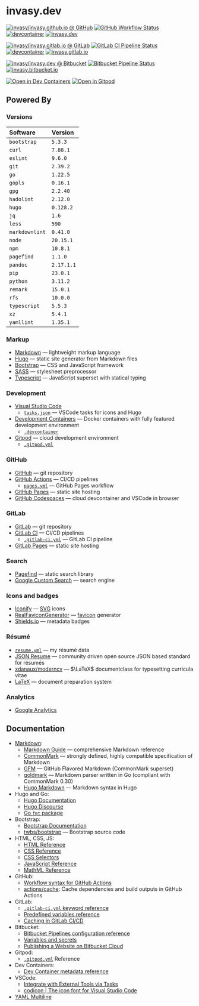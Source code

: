 # invasy.dev

[![invasy/invasy.github.io @ GitHub][github-repo-badge]][github-repo]
[![GitHub Workflow Status][github-wf-badge]][github-wf]
[![devcontainer][github-devcontainer-badge]][github-devcontainer]
[![invasy.dev][github-pages-badge]][github-pages]

[![invasy/invasy.gitlab.io @ GitLab][gitlab-repo-badge]][gitlab-repo]
[![GitLab CI Pipeline Status][gitlab-ci-badge]][gitlab-ci]
[![devcontainer][gitlab-devcontainer-badge]][gitlab-devcontainer]
[![invasy.gitlab.io][gitlab-pages-badge]][gitlab-pages]

[![invasy/invasy.dev @ Bitbucket][bitbucket-repo-badge]][bitbucket-repo]
[![Bitbucket Pipeline Status][bitbucket-pipelines-badge]][bitbucket-pipelines]
[![invasy.bitbucket.io][bitbucket-pages-badge]][bitbucket-pages]

[![Open in Dev Containers][devcontainers-badge]][devcontainers]
[![Open in Gitpod][gitpod-badge]][gitpod]

[github-repo]: https://github.com/invasy/invasy.github.io "invasy/invasy.github.io @ GitHub"
[github-repo-badge]: https://img.shields.io/badge/GitHub-invasy/invasy.github.io-blue?logo=github
[github-wf]: https://github.com/invasy/invasy.github.io/actions "GitHub Workflow Status"
[github-wf-badge]: https://img.shields.io/github/actions/workflow/status/invasy/invasy.github.io/pages.yml?branch=master&logo=github&label=Build%20Pages "GitHub Workflow Status"
[github-devcontainer]: https://github.com/invasy/invasy.github.io/pkgs/container/invasy.github.io "devcontainer"
[github-devcontainer-badge]: https://img.shields.io/badge/ghcr.io-Devcontainer-darkmagenta?logo=github
[github-pages]: https://invasy.dev/ "invasy.dev"
[github-pages-badge]: https://img.shields.io/badge/Visit-invasy.dev-800020

[gitlab-repo]: https://gitlab.com/invasy/invasy.gitlab.io "invasy/invasy.gitlab.io @ GitLab"
[gitlab-repo-badge]: https://img.shields.io/badge/GitLab-invasy/invasy.gitlab.io-blue?logo=gitlab
[gitlab-ci]: https://gitlab.com/invasy/invasy.gitlab.io/-/pipelines/latest "GitLab CI Pipeline Status"
[gitlab-ci-badge]: https://img.shields.io/gitlab/pipeline-status/invasy/invasy.gitlab.io?branch=master&logo=gitlab&label=Build%20Pages "GitLab CI Pipeline Status"
[gitlab-devcontainer]: https://gitlab.com/invasy/invasy.gitlab.io/container_registry "devcontainer"
[gitlab-devcontainer-badge]: https://img.shields.io/badge/registry-Devcontainer-darkmagenta?logo=gitlab
[gitlab-pages]: https://invasy.gitlab.io/ "invasy.gitlab.io"
[gitlab-pages-badge]: https://img.shields.io/badge/Visit-invasy.gitlab.io-800020

[bitbucket-repo]: https://bitbucket.org/invasy/invasy.dev/ "invasy/invasy.dev @ Bitbucket"
[bitbucket-repo-badge]: https://img.shields.io/badge/Bitbucket-invasy/invasy.dev-blue?logo=bitbucket
[bitbucket-pipelines]: https://bitbucket.org/invasy/invasy.dev/pipelines "Bitbucket Pipeline Status"
[bitbucket-pipelines-badge]: https://img.shields.io/bitbucket/pipelines/invasy/invasy.dev/master?logo=bitbucket&label=Build%20Pages "Bitbucket Pipeline Status"
[bitbucket-pages]: https://invasy.bitbucket.io/ "invasy.bitbucket.io"
[bitbucket-pages-badge]: https://img.shields.io/badge/Visit-invasy.bitbucket.io-800020

[devcontainers]: https://vscode.dev/redirect?url=vscode://ms-vscode-remote.remote-containers/cloneInVolume?url=https://github.com/invasy/invasy.github.io "Open in Dev Containers"
[devcontainers-badge]: https://img.shields.io/badge/Dev%20Containers-open-blue?logo=visualstudiocode "Open in Dev Containers"

[gitpod]: https://gitpod.io/#https://github.com/invasy/invasy.github.io "Open in Gitpod"
[gitpod-badge]: https://img.shields.io/badge/Gitpod-open-blue?logo=gitpod "Open in Gitpod"

## Powered By

### Versions

| Software       | Version      |
|:---------------|:-------------|
| `bootstrap`    | `5.3.3`      |
| `curl`         | `7.88.1`     |
| `eslint`       | `9.6.0`      |
| `git`          | `2.39.2`     |
| `go`           | `1.22.5`     |
| `gopls`        | `0.16.1`     |
| `gpg`          | `2.2.40`     |
| `hadolint`     | `2.12.0`     |
| `hugo`         | `0.128.2`    |
| `jq`           | `1.6`        |
| `less`         | `590`        |
| `markdownlint` | `0.41.0`     |
| `node`         | `20.15.1`    |
| `npm`          | `10.8.1`     |
| `pagefind`     | `1.1.0`      |
| `pandoc`       | `2.17.1.1`   |
| `pip`          | `23.0.1`     |
| `python`       | `3.11.2`     |
| `remark`       | `15.0.1`     |
| `rfs`          | `10.0.0`     |
| `typescript`   | `5.5.3`      |
| `xz`           | `5.4.1`      |
| `yamllint`     | `1.35.1`     |

### Markup

- [Markdown] — lightweight markup language
- [Hugo](https://gohugo.io/ "Hugo") — static site generator from Markdown files
- [Bootstrap](https://getbootstrap.com/ "Bootstrap") — CSS and JavaScript framework
- [SASS](https://sass-lang.com/ "SASS") — stylesheet preprocessor
- [Typescript](https://www.typescriptlang.org/ "Typescript") — JavaScript superset with statical typing

### Development

- [Visual Studio Code](https://code.visualstudio.com/ "Visual Studio Code")
    - [`tasks.json`](.vscode/tasks.json) — VSCode tasks for icons and Hugo
- [Development Containers][devc] — Docker containers with fully featured development environment
    - [`.devcontainer`](.devcontainer)
- [Gitpod](https://www.gitpod.io/ "Gitpod") — cloud development environment
    - [`.gitpod.yml`](.gitpod.yml)

### GitHub

- [GitHub](https://github.com/ "GitHub") — git repository
- [GitHub Actions](https://github.com/features/actions "GitHub Actions") — CI/CD pipelines
    - [`pages.yml`](.github/workflows/pages.yml "GitHub Pages Workflow") — GitHub Pages workflow
- [GitHub Pages](https://pages.github.com/ "GitHub Pages") — static site hosting
- [GitHub Codespaces](https://github.com/features/codespaces "GitHub Codespaces") — cloud devcontainer and VSCode in browser

### GitLab

- [GitLab](https://gitlab.com/ "GitLab") — git repository
- [GitLab CI](https://docs.gitlab.com/ee/ci/ "GitLab CI/CD") — CI/CD pipelines
    - [`.gitlab-ci.yml`](.gitlab-ci.yml "GitLab CI") — GitLab CI pipeline
- [GitLab Pages](https://docs.gitlab.com/ee/user/project/pages/ "GitLab Pages") — static site hosting

### Search

- [Pagefind](https://pagefind.app/ "Pagefind") — static search library
- [Google Custom Search](https://programmablesearchengine.google.com/ "Programmable Search Engine") — search engine

### Icons and badges

- [Iconify](https://icon-sets.iconify.design/ "Iconify") — [SVG] icons
- [RealFaviconGenerator](https://realfavicongenerator.net/ "RealFaviconGenerator") — [favicon] generator
- [Shields.io](https://shields.io/ "Shields.io") — metadata badges

### Résumé

- [`resume.yml`](data/resume.yml "resume.yml") — my résumé data
- [JSON Resume](https://jsonresume.org/) — community driven open source JSON based standard for résumés
- [xdanaux/moderncv][moderncv] — $\LaTeX$ documentclass for typesetting curricula vitae
- [LaTeX] — document preparation system

### Analytics

- [Google Analytics](https://analytics.google.com/analytics/web/)

[SVG]: https://en.wikipedia.org/wiki/SVG "SVG — Wikipedia"
[favicon]: https://en.wikipedia.org/wiki/Favicon "Favicon — Wikipedia"
[LaTeX]: https://www.latex-project.org/ "LaTeX"

## Documentation

- [Markdown]:
    - [Markdown Guide](https://www.markdownguide.org/ "Markdown Guide") — comprehensive Markdown reference
    - [CommonMark](https://commonmark.org/ "CommonMark") — strongly defined, highly compatible specification of Markdown
    - [GFM](https://github.github.com/gfm/ "GitHub Flavored Markdown") — GitHub Flavored Markdown (CommonMark superset)
    - [goldmark](https://github.com/yuin/goldmark/ "goldmark") — Markdown parser written in Go (compliant with CommonMark 0.30)
    - [Hugo Markdown](https://www.markdownguide.org/tools/hugo/ "Hugo Markdown") — Markdown syntax in Hugo
- Hugo and Go:
    - [Hugo Documentation](https://gohugo.io/documentation/ "Hugo Documentation")
    - [Hugo Discourse](https://discourse.gohugo.io/ "Hugo Discourse")
    - [Go `fmt` package](https://pkg.go.dev/fmt "Go fmt package")
- Bootstrap:
    - [Bootstrap Documentation](https://getbootstrap.com/docs/5.3/getting-started/introduction/ "Bootstrap Documentation")
    - [twbs/bootstrap](https://github.com/twbs/bootstrap "twbs/bootstrap — GitHub") — Bootstrap source code
- HTML, CSS, JS:
    - [HTML Reference](https://developer.mozilla.org/en-US/docs/Web/HTML "HTML Reference — MDN")
    - [CSS Reference](https://developer.mozilla.org/en-US/docs/Web/CSS "CSS Reference — MDN")
    - [CSS Selectors](https://www.w3schools.com/cssref/css_selectors.php "CSS Selectors")
    - [JavaScript Reference](https://developer.mozilla.org/en-US/docs/Web/JavaScript "JavaScript Reference — MDN")
    - [MathML Reference](https://developer.mozilla.org/en-US/docs/Web/MathML "MathML Reference — MDN")
- GitHub:
    - [Workflow syntax for GitHub Actions](https://docs.github.com/en/actions/using-workflows/workflow-syntax-for-github-actions "Workflow syntax for GitHub Actions")
    - [actions/cache][cache]: Cache dependencies and build outputs in GitHub Actions
- GitLab:
    - [`.gitlab-ci.yml` keyword reference](https://docs.gitlab.com/ee/ci/yaml/ ".gitlab-ci.yml keyword reference")
    - [Predefined variables reference](https://docs.gitlab.com/ee/ci/variables/predefined_variables.html "Predefined variables reference")
    - [Caching in GitLab CI/CD](https://docs.gitlab.com/ee/ci/caching/ "Caching in GitLab CI/CD")
- Bitbucket:
    - [Bitbucket Pipelines configuration reference](https://support.atlassian.com/bitbucket-cloud/docs/bitbucket-pipelines-configuration-reference/ "Bitbucket Pipelines configuration reference")
    - [Variables and secrets](https://support.atlassian.com/bitbucket-cloud/docs/variables-and-secrets/)
    - [Publishing a Website on Bitbucket Cloud](https://support.atlassian.com/bitbucket-cloud/docs/publishing-a-website-on-bitbucket-cloud/ "Publishing a Website on Bitbucket Cloud")
- Gitpod:
    - [`.gitpod.yml`](https://www.gitpod.io/docs/references/gitpod-yml ".gitpod.yml") Reference
- Dev Containers:
    - [Dev Container metadata reference](https://containers.dev/implementors/json_reference/ "Dev Container metadata reference")
- VSCode:
    - [Integrate with External Tools via Tasks](https://code.visualstudio.com/docs/editor/tasks "Integrate with External Tools via Tasks")
    - [codicon | The icon font for Visual Studio Code](https://microsoft.github.io/vscode-codicons/dist/codicon.html "codicon | The icon font for Visual Studio Code")
- [YAML Multiline](https://yaml-multiline.info/ "YAML Multiline")

[devc]: https://containers.dev/ "Development Containers"
[Markdown]: https://daringfireball.net/projects/markdown/syntax "Markdown"
[moderncv]: https://github.com/xdanaux/moderncv "xdanaux/moderncv — GitHub"
[cache]: https://github.com/actions/cache "actions/cache — GitHub"
